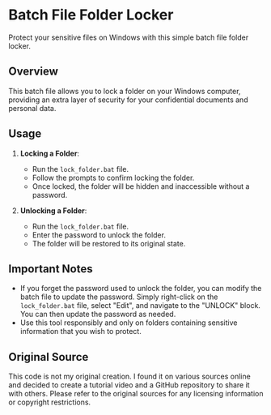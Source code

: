 # Batch File Folder Locker

Protect your sensitive files on Windows with this simple batch file folder locker.

## Overview

This batch file allows you to lock a folder on your Windows computer, providing an extra layer of security for your confidential documents and personal data.

## Usage

1. **Locking a Folder**:
   - Run the `lock_folder.bat` file.
   - Follow the prompts to confirm locking the folder.
   - Once locked, the folder will be hidden and inaccessible without a password.

2. **Unlocking a Folder**:
   - Run the `lock_folder.bat` file.
   - Enter the password to unlock the folder.
   - The folder will be restored to its original state.

## Important Notes

- If you forget the password used to unlock the folder, you can modify the batch file to update the password. Simply right-click on the `lock_folder.bat` file, select "Edit", and navigate to the "UNLOCK" block. You can then update the password as needed.
- Use this tool responsibly and only on folders containing sensitive information that you wish to protect.

## Original Source

This code is not my original creation. I found it on various sources online and decided to create a tutorial video and a GitHub repository to share it with others. Please refer to the original sources for any licensing information or copyright restrictions.
